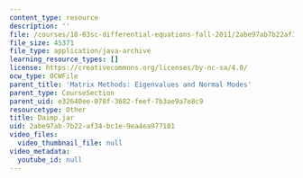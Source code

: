 ```yaml
---
content_type: resource
description: ''
file: /courses/18-03sc-differential-equations-fall-2011/2abe97ab7b22af34bc1e9ea4ea977101_Daimp.jar
file_size: 45371
file_type: application/java-archive
learning_resource_types: []
license: https://creativecommons.org/licenses/by-nc-sa/4.0/
ocw_type: OCWFile
parent_title: 'Matrix Methods: Eigenvalues and Normal Modes'
parent_type: CourseSection
parent_uid: e32640ee-078f-3682-feef-7b3ae9a7e8c9
resourcetype: Other
title: Daimp.jar
uid: 2abe97ab-7b22-af34-bc1e-9ea4ea977101
video_files:
  video_thumbnail_file: null
video_metadata:
  youtube_id: null
---
```

